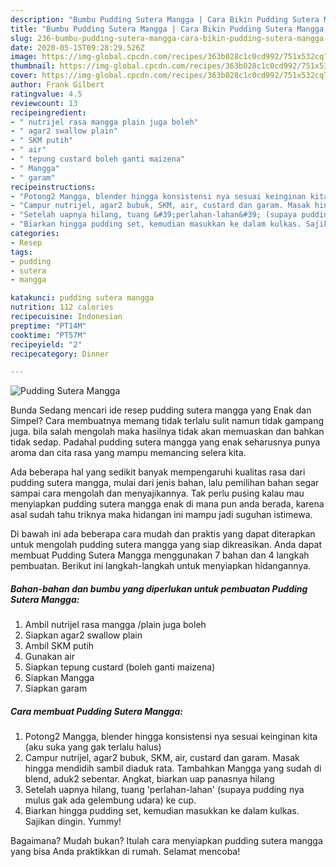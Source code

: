 ```yaml
---
description: "Bumbu Pudding Sutera Mangga | Cara Bikin Pudding Sutera Mangga Yang Enak Dan Mudah"
title: "Bumbu Pudding Sutera Mangga | Cara Bikin Pudding Sutera Mangga Yang Enak Dan Mudah"
slug: 236-bumbu-pudding-sutera-mangga-cara-bikin-pudding-sutera-mangga-yang-enak-dan-mudah
date: 2020-05-15T09:28:29.526Z
image: https://img-global.cpcdn.com/recipes/363b028c1c0cd992/751x532cq70/pudding-sutera-mangga-foto-resep-utama.jpg
thumbnail: https://img-global.cpcdn.com/recipes/363b028c1c0cd992/751x532cq70/pudding-sutera-mangga-foto-resep-utama.jpg
cover: https://img-global.cpcdn.com/recipes/363b028c1c0cd992/751x532cq70/pudding-sutera-mangga-foto-resep-utama.jpg
author: Frank Gilbert
ratingvalue: 4.5
reviewcount: 13
recipeingredient:
- " nutrijel rasa mangga plain juga boleh"
- " agar2 swallow plain"
- " SKM putih"
- " air"
- " tepung custard boleh ganti maizena"
- " Mangga"
- " garam"
recipeinstructions:
- "Potong2 Mangga, blender hingga konsistensi nya sesuai keinginan kita (aku suka yang gak terlalu halus)"
- "Campur nutrijel, agar2 bubuk, SKM, air, custard dan garam. Masak hingga mendidih sambil diaduk rata. Tambahkan Mangga yang sudah di blend, aduk2 sebentar. Angkat, biarkan uap panasnya hilang"
- "Setelah uapnya hilang, tuang &#39;perlahan-lahan&#39; (supaya pudding nya mulus gak ada gelembung udara) ke cup."
- "Biarkan hingga pudding set, kemudian masukkan ke dalam kulkas. Sajikan dingin. Yummy!"
categories:
- Resep
tags:
- pudding
- sutera
- mangga

katakunci: pudding sutera mangga 
nutrition: 112 calories
recipecuisine: Indonesian
preptime: "PT14M"
cooktime: "PT57M"
recipeyield: "2"
recipecategory: Dinner

---
```



![Pudding Sutera Mangga](https://img-global.cpcdn.com/recipes/363b028c1c0cd992/751x532cq70/pudding-sutera-mangga-foto-resep-utama.jpg)

Bunda Sedang mencari ide resep pudding sutera mangga yang Enak dan Simpel? Cara membuatnya memang tidak terlalu sulit namun tidak gampang juga. bila salah mengolah maka hasilnya tidak akan memuaskan dan bahkan tidak sedap. Padahal pudding sutera mangga yang enak seharusnya punya aroma dan cita rasa yang mampu memancing selera kita.



Ada beberapa hal yang sedikit banyak mempengaruhi kualitas rasa dari pudding sutera mangga, mulai dari jenis bahan, lalu pemilihan bahan segar sampai cara mengolah dan menyajikannya. Tak perlu pusing kalau mau menyiapkan pudding sutera mangga enak di mana pun anda berada, karena asal sudah tahu triknya maka hidangan ini mampu jadi suguhan istimewa.


Di bawah ini ada beberapa cara mudah dan praktis yang dapat diterapkan untuk mengolah pudding sutera mangga yang siap dikreasikan. Anda dapat membuat Pudding Sutera Mangga menggunakan 7 bahan dan 4 langkah pembuatan. Berikut ini langkah-langkah untuk menyiapkan hidangannya.

<!--inarticleads1-->

##### Bahan-bahan dan bumbu yang diperlukan untuk pembuatan Pudding Sutera Mangga:

1. Ambil  nutrijel rasa mangga /plain juga boleh
1. Siapkan  agar2 swallow plain
1. Ambil  SKM putih
1. Gunakan  air
1. Siapkan  tepung custard (boleh ganti maizena)
1. Siapkan  Mangga
1. Siapkan  garam




<!--inarticleads2-->

##### Cara membuat Pudding Sutera Mangga:

1. Potong2 Mangga, blender hingga konsistensi nya sesuai keinginan kita (aku suka yang gak terlalu halus)
1. Campur nutrijel, agar2 bubuk, SKM, air, custard dan garam. Masak hingga mendidih sambil diaduk rata. Tambahkan Mangga yang sudah di blend, aduk2 sebentar. Angkat, biarkan uap panasnya hilang
1. Setelah uapnya hilang, tuang &#39;perlahan-lahan&#39; (supaya pudding nya mulus gak ada gelembung udara) ke cup.
1. Biarkan hingga pudding set, kemudian masukkan ke dalam kulkas. Sajikan dingin. Yummy!




Bagaimana? Mudah bukan? Itulah cara menyiapkan pudding sutera mangga yang bisa Anda praktikkan di rumah. Selamat mencoba!
